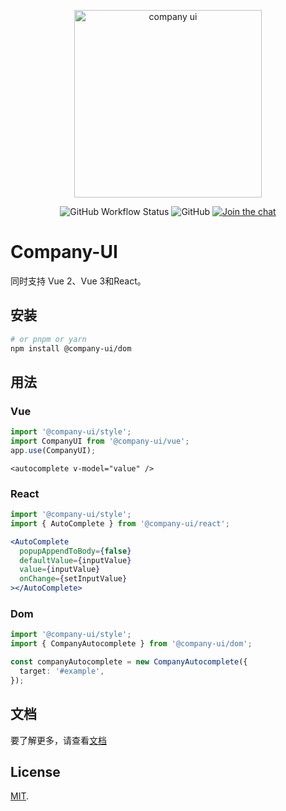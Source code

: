 <p align="center">
  <a href="https://company-ui.github.io/company-ui/" target="_blank" rel="noopener noreferrer">
    <img width="300" src="https://company-ui.github.io/company-ui/logo-text.png" alt="company ui">
  </a>
</p>
<p align="center">
  <img alt="GitHub Workflow Status" src="https://img.shields.io/github/actions/workflow/status/company-ui/company-ui/deploy.yml?branch=main">
  <img alt="GitHub" src="https://img.shields.io/github/license/company-ui/company-ui">
  <a href="https://discord.gg/89xaVqpV"><img src="https://img.shields.io/discord/1143015541175496777" alt="Join the chat"></a>
</p>

# Company-UI

同时支持 Vue 2、Vue 3和React。

## 安装

```bash
# or pnpm or yarn
npm install @company-ui/dom
```

## 用法

### Vue

```ts
import '@company-ui/style';
import CompanyUI from '@company-ui/vue';
app.use(CompanyUI);
```

```vue
<autocomplete v-model="value" />
```

### React

```ts
import '@company-ui/style';
import { AutoComplete } from '@company-ui/react';
```

```jsx
<AutoComplete
  popupAppendToBody={false}
  defaultValue={inputValue}
  value={inputValue}
  onChange={setInputValue}
></AutoComplete>
```

### Dom

```ts
import '@company-ui/style';
import { CompanyAutocomplete } from '@company-ui/dom';

const companyAutocomplete = new CompanyAutocomplete({
  target: '#example',
});
```

## 文档

要了解更多，请查看[文档](https://company-ui.github.io/company-ui/)

## License

[MIT](LICENSE).

